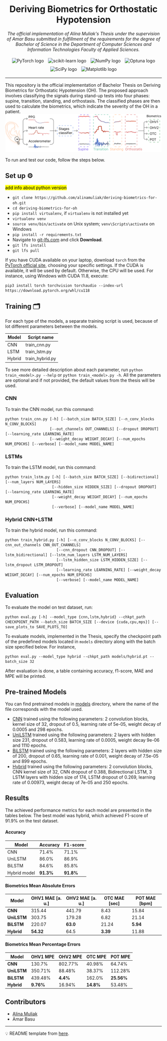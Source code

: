 <h1 align="center">Deriving Biometrics for Orthostatic Hypotension</h1>
<p align="center"><i>The official implementation of Alina Muliak's Thesis under the supervision of Amar Basu submitted in fulfillment of the requirements
for the degree of Bachelor of Science in the Department of Computer Sciences and Information Technologies Faculty of Applied Sciences.</i></p>

<p align="center">
  <img src="https://upload.wikimedia.org/wikipedia/commons/9/96/Pytorch_logo.png" alt="PyTorch logo" height="35" style="margin: 5px;"/>
  <img src="https://upload.wikimedia.org/wikipedia/commons/0/05/Scikit_learn_logo_small.svg" alt="scikit-learn logo" height="40" style="margin: 5px;"/>
  <img src="https://upload.wikimedia.org/wikipedia/commons/3/31/NumPy_logo_2020.svg" alt="NumPy logo" height="40" style="margin: 5px;"/>
  <img src="https://optuna.org/assets/img/optuna-logo@2x.png" alt="Optuna logo" height="40" style="margin: 5px;"/>
  <img src="https://upload.wikimedia.org/wikipedia/commons/1/1a/NumPy_logo.svg" alt="SciPy logo" height="40" style="margin: 5px;"/>
  <img src="https://upload.wikimedia.org/wikipedia/commons/8/84/Matplotlib_icon.svg" alt="Matplotlib logo" height="40" style="margin: 5px;"/>
</p>

---

This repository is the official implementation of Bachelor Thesis on Deriving Biometrics for Orthostatic Hypotension (OH).
The proposed approach involves classifying the signals during stand-up tests into four phases: supine, transition,
standing, and orthostasis. The classified phases are then used to calculate the biometrics, which indicate the severity
of the OH in a patient.
![pipeline](images/pipeline.png)

[//]: # (>📋  Optional: include a graphic explaining your approach/main result, bibtex entry, link to demos, blog posts and tutorials)

To run and test our code, follow the steps below.


## Set up ⚙️
<mark> add info about python version </mark>

- `git clone https://github.com/alinamuliak/deriving-biometrics-for-oh.git`
- `cd deriving-biometrics-for-oh`
- `pip install virtualenv`, if `virtualenv` is not installed yet
- `virtualenv venv`
- `source venv/bin/activate` on Unix system; `venv\Scripts\activate` on Windows
- `pip install -r requirements.txt`
- Navigate to [git-lfs.com](https://git-lfs.com/) and click **Download**.
- `git lfs install`
- `git lfs pull`

If you have CUDA available on your laptop, download `torch` from the [PyTorch official site](https://pytorch.org/get-started/locally/),
choosing your specific settings. If the CUDA is available, it will be used by default. Otherwise, the CPU will be used.
For instance, using Windows with CUDA 11.8, execute:
```setup
pip3 install torch torchvision torchaudio --index-url https://download.pytorch.org/whl/cu118
```

## Training 🗂

For each type of the models, a separate training script is used,
because of lot different parameters between the models.

| Model  | Script name     |
|--------|-----------------|
| CNN    | train_cnn.py    |
| LSTM   | train_lstm.py   |
| Hybrid | train_hybrid.py |

To see more detailed description about each parameter, run `python train_<model>.py --help` or `python train_<model>.py -h`.
All the parameters are optional and if not provided, the default values from the thesis will be used.

### CNN
To train the CNN model, run this command:

```train
python train_cnn.py [-h] [--batch_size BATCH_SIZE] [--n_conv_blocks N_CONV_BLOCKS]
                    [--out_channels OUT_CHANNELS] [--dropout DROPOUT] [--learning_rate LEARNING_RATE]
                    [--weight_decay WEIGHT_DECAY] [--num_epochs NUM_EPOCHS] [--verbose] [--model_name MODEL_NAME]
```

### LSTMs
To train the LSTM model, run this command:

```train
python train_lstm.py [-h] [--batch_size BATCH_SIZE] [--bidirectional] [--num_layers NUM_LAYERS]
                     [--hidden_size HIDDEN_SIZE] [--dropout DROPOUT] [--learning_rate LEARNING_RATE]
                     [--weight_decay WEIGHT_DECAY] [--num_epochs NUM_EPOCHS]
                     [--verbose] [--model_name MODEL_NAME]
```

### Hybrid CNN+LSTM
To train the hybrid model, run this command:

```train
python train_hybrid.py [-h] [--n_conv_blocks N_CONV_BLOCKS] [--cnn_out_channels CNN_OUT_CHANNELS]
                       [--cnn_dropout CNN_DROPOUT] [--lstm_bidirectional] [--lstm_num_layers LSTM_NUM_LAYERS]
                       [--lstm_hidden_size LSTM_HIDDEN_SIZE] [--lstm_dropout LSTM_DROPOUT]
                       [--learning_rate LEARNING_RATE] [--weight_decay WEIGHT_DECAY] [--num_epochs NUM_EPOCHS]
                       [--verbose] [--model_name MODEL_NAME]
```

## Evaluation

To evaluate the model on test dataset, run:

```eval
python eval.py [-h] --model_type {cnn,lstm,hybrid} --chkpt_path CHECKPOINT_PATH --batch_size BATCH_SIZE [--device {cuda,cpu,mps}] [--save_plots_to SAVE_PLOTS_TO]
```
To evaluate models, implemented in the Thesis, specify the checkpoint path of the predefined models
located in `models` directory along with the batch size specified below. For instance,
```eval
python eval.py --model_type hybrid --chkpt_path models/hybrid.pt --batch_size 32
```
After evaluation is done, a table containing accuracy, f1-score, MAE and MPE will be printed.

## Pre-trained Models

You can find pretrained models in [models](models) directory,
where the name of the file corresponds with the model used.

- [CNN](models/cnn.pt) trained using the following parameters: 2 convolution blocks, kernel size of 32, dropout of 0.5, learning rate of 5e-05, weight decay of 0.0005 and 298 epochs. 
- [UniLSTM](models/unilistm-w-augmented.pt) trained using the following parameters: 2 layers with hidden size 231, dropout of 0.583, learning rate of 0.0005, weight decay 9e-06 and 1110 epochs.
- [BiLSTM](models/bilstm.pt) trained using the following parameters: 2 layers with hidden size of 200, dropout of 0.65, learning rate of 0.001, weight decay of 7.5e-05 and 899 epochs.
- [Hybrid](models/hybrid.pt) trained using the following parameters: 2 convolution blocks, CNN kernel size of 32, CNN dropout of 0.388, Bidirectional LSTM, 3 LSTM layers with hidden size of 174, LSTM dropout of 0.269, learning rate of 0.00973, weight decay of 7e-05 and 250 epochs.

[//]: # (>📋  Give a link to where/how the pretrained models can be downloaded and how they were trained &#40;if applicable&#41;.  Alternatively you can have an additional column in your results table with a link to the models.)


## Results

The achieved performance metrics for each model are presented in the tables below.
The best model was hybrid, which achieved F1-score of 91.9% on the test dataset.

#### Accuracy

| Model        | Accuracy  | F1-score  |
|--------------|-----------|-----------|
| CNN          | 71.4%     | 71.1%     |
| UniLSTM      | 86.0%     | 86.9%     |
| BiLSTM       | 84.6%     | 85.8%     |
| Hybrid model | **91.3%** | **91.8%** |

#### Biometrics Mean Absolute Errors

| **Model**   | **OHV1 MAE [a. u.]** | **OHV2 MAE [a. u.]** | **OTC MAE [sec]** | **POT MAE [bpm]** |
|-------------|----------------------|----------------------|-------------------|-------------------|
| **CNN**     | 315.44               | 441.79               | 8.43              | 15.84             |
| **UniLSTM** | 303.75               | 179.28               | 6.82              | 21.14             |
| **BiLSTM**  | 220.07               | **63.0**             | 21.24             | **5.94**          |
| **Hybrid**  | **54.32**            | 64.5                 | **3.39**          | 11.88             |

#### Biometrics Mean Percentage Errors

| **Model**   | **OHV1 MPE** | **OHV2 MPE** | **OTC MPE** | **POT MPE** |
|-------------|--------------|--------------|-------------|-------------|
| **CNN**     | 130.7%       | 802.77%      | 40.98%      | 64.74%      |
| **UniLSTM** | 350.71%      | 88.48%       | 38.37%      | 112.28%     |
| **BiLSTM**  | 439.48%      | **4.4%**     | 162.0%      | **25.56%**  |
| **Hybrid**  | **9.76%**    | 16.94%       | **14.8%**   | 53.48%      |


## Contributors
- [Alina Muliak](https://github.com/alinamuliak)
- Amar Basu

---
💡 README template from [here](https://github.com/paperswithcode/releasing-research-code/blob/master/templates/README.md).